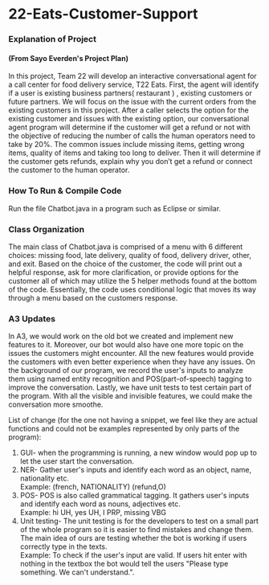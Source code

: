 # 22-Eats-Customer-Support
### Explanation of Project
#### (From Sayo Everden's Project Plan)
In this project, Team 22 will develop an interactive conversational agent for a call center for food delivery service, T22 Eats. First, the agent will identify if a user is existing business partners( restaurant ) , existing customers or future partners. We will focus on the issue with the current orders from the existing customers in this project. After a caller selects the option for the existing customer and issues with the existing option, our conversational agent program will determine if the customer will get a refund or not with the objective of reducing the number of calls the human operators need to take by 20%.  The common issues include missing items, getting wrong items, quality of items and taking too long to deliver. Then it will determine if the customer gets refunds, explain why you don’t get a refund or connect the customer to the human operator. 

### How To Run & Compile Code
Run the file Chatbot.java in a program such as Eclipse or similar. 

### Class Organization
The main class of Chatbot.java is comprised of a menu with 6 different choices: missing food, late delivery, quality of food, delivery driver, other, and exit. Based on the choice of the customer, the code will print out a helpful response, ask for more clarification, or provide options for the customer all of which may utilize the 5 helper methods found at the bottom of the code. Essentially, the code uses conditional logic that moves its way through a menu based on the customers response.
### A3 Updates
In A3, we would work on the old bot we created and implement new features to it. Moreover, our bot would also have one more topic on the issues the customers might encounter. All the new features would provide the customers with even better experience when they have any issues. On the background of our program, we record the user's inputs to analyze them using named entity recognition and POS(part-of-speech) tagging to improve the conversation. Lastly, we have unit tests to test certain part of the program. With all the visible and invisible features, we could make the conversation more smoothe.

List of change (for the one not having a snippet, we feel like they are actual functions and could not be examples represented by only parts of the program):
1. GUI- when the programming is running, a new window would pop up to let the user start the conversation.
2. NER- Gather user's inputs and identify each word as an object, name, nationality etc.\
Example: (french, NATIONALITY) (refund,O) 
4. POS- POS is also called grammatical tagging. It gathers user's inputs and identify each word as nouns, adjectives etc.\
Example: hi   UH, yes   UH, I   PRP, missing VBG
5. Unit testing- The unit testing is for the developers to test on a small part of the whole program so it is easier to find mistakes and change them. The main idea of ours are testing whether the bot is working if users correctly type in the texts.\
Example: To check if the user's input are valid. If users hit enter with nothing in the textbox the bot would tell the users "Please type something. We can't understand.".
